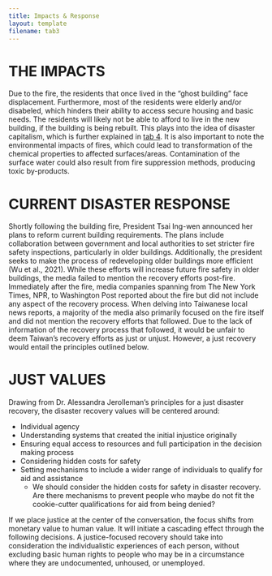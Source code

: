```yaml
---
title: Impacts & Response
layout: template
filename: tab3
--- 
```


# THE IMPACTS

Due to the fire, the residents that once lived in the “ghost building” face displacement. Furthermore, most of the residents were elderly and/or disabeled, which hinders their ability to access secure housing and basic needs. The residents will likely not be able to afford to live in the new building, if the building is being rebuilt. This plays into the idea of disaster capitalism, which is further explained in [tab 4](https://tifhsu88.github.io/envs130a-final-project/tab4). It is also important to note the environmental impacts of fires, which could lead to transformation of the chemical properties to affected surfaces/areas. Contamination of the surface water could also result from fire suppression methods, producing toxic by-products.  

# CURRENT DISASTER RESPONSE

Shortly following the building fire, President Tsai Ing-wen announced her plans to reform current building requirements. The plans include collaboration between government and local authorities to set stricter fire safety inspections, particularly in older buildings. Additionally, the president seeks to make the process of redeveloping older buildings more efficient (Wu et al., 2021). While these efforts will increase future fire safety in older buildings, the media failed to mention the recovery efforts post-fire. Immediately after the fire, media companies spanning from The New York Times, NPR, to Washington Post reported about the fire but did not include any aspect of the recovery process. When delving into Taiwanese local news reports, a majority of the media also primarily focused on the fire itself and did not mention the recovery efforts that followed. Due to the lack of information of the recovery process that followed, it would be unfair to deem Taiwan’s recovery efforts as just or unjust. However, a just recovery would entail the principles outlined below. 

# JUST VALUES

Drawing from Dr. Alessandra Jerolleman’s principles for a just disaster recovery, the disaster recovery values will be centered around:
- Individual agency
- Understanding systems that created the initial injustice originally
- Ensuring equal access to resources and full participation in the decision making process
- Considering hidden costs for safety
- Setting mechanisms to include a wider range of individuals to qualify for aid and assistance
  - We should consider the hidden costs for safety in disaster recovery. Are there mechanisms to prevent people who maybe do not fit the cookie-cutter qualifications for aid from being denied?
  

If we place justice at the center of the conversation, the focus shifts from monetary value to human value. It will initiate a cascading effect through the following decisions. A justice-focused recovery should take into consideration the individualistic experiences of each person, without excluding basic human rights to people who may be in a circumstance where they are undocumented, unhoused, or unemployed.

